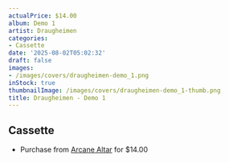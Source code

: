 ```yaml
---
actualPrice: $14.00
album: Demo 1
artist: Draugheimen
categories:
- Cassette
date: '2025-08-02T05:02:32'
draft: false
images:
- /images/covers/draugheimen-demo_1.png
inStock: true
thumbnailImage: /images/covers/draugheimen-demo_1-thumb.png
title: Draugheimen - Demo 1
---
```


## Cassette
* Purchase from [Arcane Altar](https://arcanealtar.bigcartel.com/product/draugheimen-demo-1-tape) for $14.00
